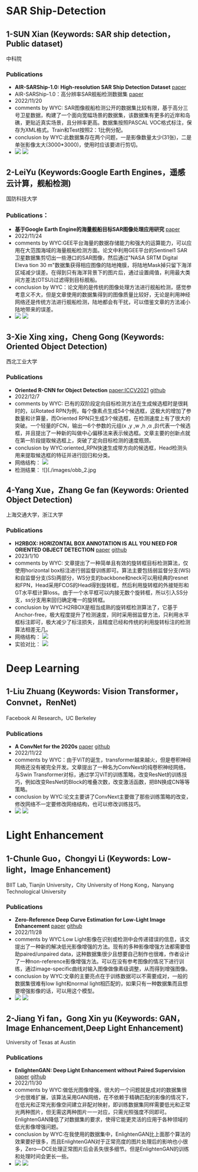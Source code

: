 # SAR Ship-Detection 

## 1-SUN Xian (Keywords: SAR ship detection，Public dataset) 
中科院
### Publications
   - **AIR-SARShip-1.0: High-resolution SAR Ship Detection Dataset**  [paper](https://radars.ac.cn/en/article/doi/10.12000/JR19097) 
   - AIR-SARShip-1.0：高分辨率SAR舰船检测数据集 [paper](https://radars.ac.cn/article/doi/10.12000/JR19097)
  - 2022/11/20
  - comments by WYC: SAR图像舰船检测公开的数据集比较有限，基于高分三号卫星数据，构建了一个面向宽幅场景的数据集，该数据集有更多的近岸和岛礁，更贴近真实场景，且分辨率更高。数据集按照PASCAL VOC格式标注，保存为XML格式。Train和Test按照2：1比例分配。
  - conclusion by WYC:此数据集存在两个问题，一是影像数量太少(31张)，二是单张影像太大(3000*3000)，使用时应该要进行剪切。
  - ![](./images/sar_ship1.jpg) ![](./images/sar_ship2.jpg)
## 2-LeiYu (Keywords:Google Earth Engines，遥感云计算，舰船检测)
国防科技大学
### Publications：
   - **基于Google Earth Engine的海量舰船目标SAR图像处理应用研究** [paper](https://www.signalpro.com.cn/cn/article/doi/10.16798/j.issn.1003-0530.2021.06.019)
   - 2022/11/24
   - comments by WYC:GEE平台海量的数据存储能力和强大的运算能力，可以应用在大范围海域的海量舰船检测方面。论文中利用GEE平台的Sentinel1 SAR卫星数据集剪切出一些港口的SAR图像，然后通过"NASA SRTM Digital Eleva tion 30 m"数据集获得相应图像的陆地掩膜，将陆地Mask掉只留下海洋区域减少误差。在得到只有海洋背景下的图片后，通过设置阈值，利用最大类间方差法(OTSU)过滤得到目标舰船。
   - conclusion by WYC：论文用的是传统的图像处理方法进行舰船检测，感觉参考意义不大，但是文章使用的数据集得到的图像质量比较好，无论是利用神经网络还是传统方法进行舰船检测，陆地都会有干扰，可以借鉴文章的方法减小陆地带来的误差。
   - ![](./images/Gee_img1.jpg) ![](./images/Gee_img2.jpg)
## 3-Xie Xing xing，Cheng Gong (Keywords: Oriented Object Detection) 
西北工业大学
### Publications
   - **Oriented R-CNN for Object Detection**  [paper:ICCV2021](https://arxiv.org/abs/2108.05699)   [github](https://arxiv.org/abs/2108.05699) 
  - 2022/12/7
  - comments by WYC: 已有的双阶段定向目标检测方法在生成候选框时是很耗时的，以Rotated RPN为例，每个像素点生成54个候选框，这极大的增加了参数量和计算量，而Oriented RPN只生成3个候选框，在检测速度上有了很大的突破。一个轻量的FCN，输出一6个参数的元组(x ,y ,w ,h ,α ,β)代表一个候选框，并且提出了一种新的叫做中心偏移法来表示候选框。文章主要的创新点就在第一阶段提取候选框上，突破了定向目标检测的速度瓶颈。
  - conclusion by WYC:oriented_RPN快速生成带方向的候选框，Head检测头用来提取候选框的特征并进行回归和分类。
  - 网络结构：
   ![](./images/obb_1.jpg) 
  - 检测结果：
   ![](./images/obb_2.jpg
## 4-Yang Xue，Zhang Ge fan (Keywords: Oriented Object Detection) 
上海交通大学，浙江大学
### Publications
- **H2RBOX: HORIZONTAL BOX ANNOTATION IS ALL YOU NEED FOR ORIENTED OBJECT DETECTION**  [paper](https://arxiv.org/abs/2210.06742)   [github](https://github.com/yangxue0827/h2rbox-mmrotate)
- 2023/1/10
- comments by WYC: 文章提出了一种简单且有效的旋转框目标检测算法，仅使用horizontal box标注进行弱监督训练即可。算法主要包括弱监督分支(WS)和自监督分支(SS)两部分，WS分支的backbone和neck可以用经典的resnet和FPN，Head采用FCOS的Head得到旋转框，然后利用旋转框的外接矩形和GT水平框计算loss。由于一个水平框可以内接无数个旋转框，所以引入SS分支，ss分支用来回归确定唯一的旋转框。
- conclusion by WYC:H2RBOX是相当成熟的旋转框检测算法了，它基于Anchor-free，极大程度提升了检测速度，同时采用弱监督方法，只利用水平框标注即可，极大减少了标注损失，且精度已经和传统的利用旋转标注的检测算法相差无几。
- 网络结构：
  ![](./images/H2R_img1.jpg)
- 实验对比：
  ![](./images/H2R_img2.jpg)
# Deep Learning

## 1-Liu Zhuang (Keywords: Vision Transformer，Convnet，RenNet)
Facebook AI Research，UC Berkeley
### Publications
   - **A ConvNet for the 2020s**  [paper](https://arxiv.org/abs/2201.03545)  [github](https://github.com/jbwang1997/OBBDetection)
   - 2022/11/22
   - comments by WYC：由于ViT的诞生，transformer越来越火，但是卷积神经网络还没有被完全开发。文章提出了一种名为ConvNext的纯卷积神经网络，与Swin Transformer对标，通过学习ViT的训练策略，改变ResNet的训练技巧，例如改变ResNet的Block的堆叠次数，改变激活函数，把BN换成CN等等策略。
   - conclusion by WYC:论文主要讲了ConvNext主要做了那些训练策略的改变，修改网络不一定要修改网络结构，也可以修改训练技巧。
   - ![](./images/convnext_img2.jpg) ![](./images/convnext_img1.jpg)

# Light Enhancement
## 1-Chunle Guo，Chongyi Li (Keywords: Low-light，Image Enhancement)
BIIT Lab, Tianjin University，City University of Hong Kong，Nanyang Technological University
### Publications
- **Zero-Reference Deep Curve Estimation for Low-Light Image Enhancement**  [paper](https://arxiv.org/abs/2001.06826)  [github](https://li-chongyi.github.io/Proj_Zero-DCE.html/)
- 2022/11/28
- comments by WYC:Low Light影像在识别或检测中会传递错误的信息，该文提出了一种新的解决低光影像增强的方法。现有的多种影像增强方法都需要借助paired/unpaired data，这种数据集很少且想要自己制作也很难，作者设计了一种non-reference影像增强方法。可以在没有参考图像的情况下进行训练，通过image-specific曲线对输入图像做像素级调整，从而得到增强图像。
- conclusion by WYC:文章的主要亮点在于训练数据可以不需要成对，一般的数据集很难有low light和normal light相匹配的，如果只有一种数据集而且想要增强影像的话，可以用这个模型。
- ![](./images/Zero_img1.jpg) ![](./images/Zero_img2.jpg)

## 2-Jiang Yi fan，Gong Xin yu (Keywords: GAN，Image Enhancement,Deep Light Enhancement)
University of Texas at Austin
### Publications
- **EnlightenGAN: Deep Light Enhancement without Paired Supervision**  [paper](https://arxiv.org/abs/1906.06972)  [github](https://github.com/VITA-Group/EnlightenGAN)
- 2022/11/30
- comments by WYC:做低光图像增强，很大的一个问题就是成对的数据集很少也很难扩展，该算法采用GAN网络，在不依赖于精确匹配的影像的情况下，在低光和正常光影像空间建立非配对映射，即训练数据集同样需要低光和正常光两种图片，但无需这两种图片一一对应，只需光照强度不同即可。EnlightenGAN降低了对数据集的要求，使得它能更灵活的应用于各种领域的低光影像增强问题。
- conclusion by WYC:在我使用的数据集中，EnlightenGAN比上面那个算法的效果要好很多，而且EnlightenGAN对于正常亮度的图片处理后的影响也小很多，Zero—DCE处理正常图片后会丢失很多细节。但是EnlightenGAN的训练和处理时间会更长一些。
- ![](./images/EnlightGan_img1.jpg) ![](./images/EnlightGan_img2.jpg)




















